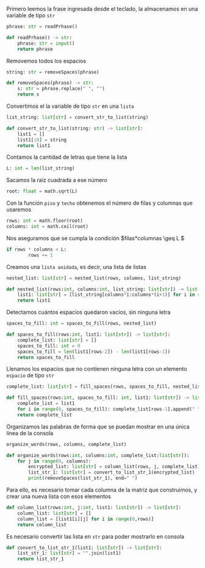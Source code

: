 Primero leemos la frase ingresada desde el teclado, la almacenamos en una variable de tipo ```str```
```python
phrase: str = readPrhase()
```
```python
def readPrhase() -> str:
    phrase: str = input()
    return phrase
```

Removemos todos los espacios
```python
string: str = removeSpaces(phrase)
```
```python
def removeSpaces(phrase) -> str:
    s: str = phrase.replace(" ", "")
    return s
```

Convertimos el la variable de tipo ```str``` en una ```lista ```
```python
list_string: list[str] = convert_str_to_list(string) 
```
```python
def convert_str_to_list(string: str) -> list[str]:
    list1 = []
    list1[:0] = string
    return list1
```

Contamos la cantidad de letras que tiene la lista
```python
L: int = len(list_string)
```

Sacamos la raíz cuadrada a ese número
```python
root: float = math.sqrt(L)
```

Con la función ```piso``` y ```techo``` obtenemos el número de filas y columnas que usaremos
```python
rows: int = math.floor(root)
columns: int = math.ceil(root)
```

Nos aseguramos que se cumpla la condición $filas*columnas \geq L $
```python
if rows * columns < L:
        rows += 1
```

Creamos una ```lista anidada```, es decir, una lista de listas
```python
nested_list: list[str] = nested_list(rows, columns, list_string)
```
```python
def nested_list(rows:int, columns:int, list_string: list[str]) -> list[str]:
    list1: list[str] = [list_string[columns*i:columns*(i+1)] for i in range(0,rows)]
    return list1
```

Detectamos cuántos espacios quedaron vacíos, sin ninguna letra
```python
spaces_to_fill: int = spaces_to_fill(rows, nested_list)
```
```python
def spaces_to_fill(rows:int, list1: list[str]) -> list[str]:
    complete_list: list[str] = []
    spaces_to_fill: int = 0
    spaces_to_fill = len(list1[rows-2]) - len(list1[rows-1])
    return spaces_to_fill
```

Llenamos los espacios que no contienen ninguna letra con un elemento ```espacio```  de tipo ```str``` 
```python
complete_list: list[str] = fill_spaces(rows, spaces_to_fill, nested_list)
```
```python
def fill_spaces(rows:int, spaces_to_fill: int, list1: list[str]) -> list[str]:
    complete_list = list1
    for i in range(0, spaces_to_fill): complete_list[rows-1].append(" ")
    return complete_list
```

Organizamos las palabras de forma que se puedan mostrar en una única línea de la consola
```python
organize_words(rows, columns, complete_list)
```
```python
def organize_words(rows:int, columns:int, complete_list:list[str]):
    for j in range(0, columns):
        encrypted_list: list[str] = column_list(rows, j, complete_list) 
        list_str_1: list[str] = convert_to_list_str_1(encrypted_list)
        print(removeSpaces(list_str_1), end=" ")
```

Para ello, es necesario tomar cada columna de la matriz que construimos, y crear una nueva lista con esos elementos
```python
def column_list(rows:int, j:int, list1: list[str]) -> list[str]:
    column_list: list[str] = []
    column_list = [list1[i][j] for i in range(0,rows)]
    return column_list
```

Es necesario convertir las lista en ```str``` para poder mostrarlo en consola
```python
def convert_to_list_str_1(list1: list[str]) -> list[str]:
    list_str_1: list[str] = "".join(list1)
    return list_str_1
```
